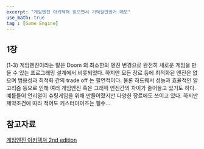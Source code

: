 ```yaml
---
excerpt: "게임엔진 아키텍쳐 읽으면서 기억할만한거 메모"
use_math: true
tag : [Game Engine]
---
```


## 1장

(1-3) 게임엔진이라는 말은 Doom 의 최소한의 엔진 변경으로 완전히 새로운 게임을 만들 수 있는 프로그래밍 설계에서 비롯되었다. 하지만 모든 장르 등에 최적화된 엔진은 없으며 범용성과 최적화 간의 trade off 는 필연적이다. 물론 하드웨서 성능과 효율적인 알고리즘 등으로 인해 여러 게임엔진 혹은 그래픽 엔진간의 차이가 줄어들고 있기도 하다. 예를들어 언리얼이 슈팅게임을 위해 만들어졌지만 다양한 장르에도 쓰이고 있다. 하지만 제약조건에 따라 적어도 커스터마이즈는 필수...





## 참고자료

[게임엔진 아키텍쳐 2nd edition](https://www.aladin.co.kr/shop/wproduct.aspx?ItemId=24974926)

